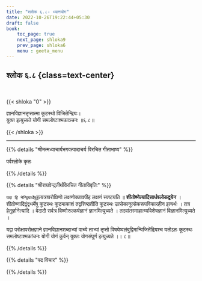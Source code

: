 ```yaml
---
title: "श्लोक ६.८- ध्यानयोग"
date: 2022-10-26T19:22:44+05:30
draft: false
book:
    toc_page: true
    next_page: shloka9
    prev_page: shloka6
    menu : geeta_menu
---
```




## श्लोक ६.८ {class=text-center}

<br/>

{{< shloka  "0"  >}}

ज्ञानविज्ञानतृप्तात्मा कूटस्थो विजितेन्द्रियः।  
युक्त इत्युच्यते योगी समलोष्टाश्मकाञ्चनः ॥६.८॥

{{< /shloka >}}

---


{{% details "श्रीमत्मध्वाचार्यभगवत्पादाचर्य विरचित  गीताभाष्य" %}}

पर्वश्लोके कृतः

{{% /details %}}



{{% details "श्रीराघवेन्द्रतीर्थविरचित गीताविवृतिः" %}}


`यदा हि नेन्द्रियार्थेषु`इत्यत्रापरोक्षिणो लक्षणोक्तावपीह 
लक्षणं स्पष्टयति ॥ **शीतोष्णेत्यादिसार्धश्लोकद्वयेन** । 
शीतोष्णादिद्वंद्वधर्मेषु कूटस्थः कूटमाकाशं 
तद्वत्तिष्ठतीति कूटस्थः उत्सेकानुत्सेकरूपविकारहीन इत्यर्थः ।
तत्र हेतुर्ज्ञानेत्यादि । 
वेदादौ सर्वत्र विष्णोरूत्कर्षज्ञानं ज्ञानमित्युच्यते । 
तदवांतरमाहात्म्यविशेषज्ञानं विज्ञानमित्युच्यते । 

यद्वा परोक्षापरोक्षज्ञाने ज्ञानविज्ञानशब्दाभ्यां वाच्ये 
ताभ्यां तृप्तो विषयेष्वलंबुद्विमान्विजितेंद्रियश्च
यतोऽतः कूटस्थः समलोष्टाश्मकांचनः योगी योगं 
कुर्वन्‌ युक्तः योगसंपूर्ण इत्युच्यते ।। ८॥

{{% /details %}}



{{% details "पद विचार" %}}


{{% /details %}}
